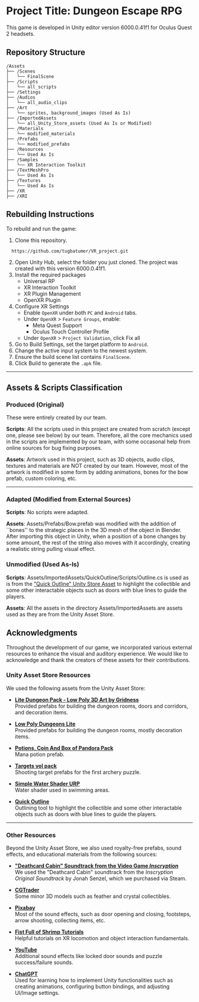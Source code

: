 # Project Title: Dungeon Escape RPG
This game is developed in Unity editor version 6000.0.41f1 for Oculus Quest 2 headsets.
## Repository Structure

```plaintext
/Assets
├── /Scenes
│   └── FinalScene
├── /Scripts
│   └── all_scripts
├── /Settings
├── /Audios
│   └── all_audio_clips
├── /Art
│   └── sprites, background_images (Used As Is)
├── /ImportedAssets
│   └── all_Unity_Store_assets (Used As Is or Modified)
├── /Materials
│   └── modified_materials
├── /Prefabs
│   └── modified_prefabs
├── /Resources
│   └── Used As Is
├── /Samples
│   └── XR Interaction Toolkit
├── /TextMeshPro
│   └── Used As Is
├── /Textures
│   └── Used As Is
├── /XR
├── /XRI
```

## Rebuilding Instructions

To rebuild and run the game:

1. Clone this repository.
```bash
  https://github.com/tugbatumer/VR_project.git 
```
2. Open Unity Hub, select the folder you just cloned. The project was created with this version 6000.0.41f1.
3. Install the required packages
   - Universal RP
   - XR Interaction Toolkit
   - XR Plugin Management
   - OpenXR Plugin
4.  Configure XR Settings
    - Enable `OpenXR` under both `PC` and `Android` tabs.
    - Under `OpenXR` > `Feature Groups`, enable:
      - Meta Quest Support
      - Oculus Touch Controller Profile
    - Under `OpenXR` > `Project Validation`, click Fix all
4. Go to Build Settings, set the target platform to `Android`.
5. Change the active input system to the newest system.
5. Ensure the build scene list contains `FinalScene`.
6. Click Build to generate the `.apk` file. 

---

## Assets & Scripts Classification

### Produced (Original)

These were entirely created by our team.

**Scripts**:
All the scripts used in this project are created from scratch (except one, please see below) by our team. Therefore, all the core mechanics used in the scripts are implemented by our team, with some occasonal help from online sources for bug fixing purposes.

**Assets**:
Artwork used in this project, such as 3D objects, audio clips, textures and materials are NOT created by our team. However, most of the artwork is modified in some form by adding animations, bones for the bow prefab, custom coloring, etc.

---

### Adapted (Modified from External Sources)

**Scripts**:
No scripts were adapted.

**Assets**:
Assets/Prefabs/Bow.prefab was modified with the addition of ``bones'' to the strategic places in the 3D mesh of the object in Blender. After importing this object in Unity, when a position of a bone changes by some amount, the rest of the string also moves with it accordingly, creating a realistic string pulling visual effect.

### Unmodified (Used As-Is)

**Scripts**:
Assets/ImportedAssets/QuickOutline/Scripts/Outline.cs is used as is from the ["Quick Outline" Unity Store Asset](https://assetstore.unity.com/packages/tools/particles-effects/quick-outline-115488) to highlight the collectible and some other interactable objects such as doors with blue lines to guide the players.

**Assets**:
All the assets in the directory Assets/ImportedAssets are assets used as they are from the Unity Asset Store.


## Acknowledgments

Throughout the development of our game, we incorporated various external resources to enhance the visual and auditory experience. We would like to acknowledge and thank the creators of these assets for their contributions.

### Unity Asset Store Resources

We used the following assets from the Unity Asset Store:

- **[Lite Dungeon Pack - Low Poly 3D Art by Gridness](https://assetstore.unity.com/packages/3d/environments/dungeons/lite-dungeon-pack-low-poly-3d-art-by-gridness-242692)**  
  Provided prefabs for building the dungeon rooms, doors and corridors, and decoration items.

- **[Low Poly Dungeons Lite](https://assetstore.unity.com/packages/3d/environments/dungeons/low-poly-dungeons-lite-177937)**  
  Provided prefabs for building the dungeon rooms, mostly decoration items.

- **[Potions, Coin And Box of Pandora Pack](https://assetstore.unity.com/packages/3d/props/potions-coin-and-box-of-pandora-pack-71778)**  
  Mana potion prefab.

- **[Targets vol pack](https://assetstore.unity.com/packages/3d/environments/targets-vol-pack-176827)**  
  Shooting target prefabs for the first archery puzzle.

- **[Simple Water Shader URP](https://assetstore.unity.com/packages/2d/textures-materials/water/simple-water-shader-urp-191449)**  
  Water shader used in swimming areas.

- **[Quick Outline](https://assetstore.unity.com/packages/tools/particles-effects/quick-outline-115488)**  
  Outlining tool to highlight the collectible and some other interactable objects such as doors with blue lines to guide the players.

---

### Other Resources

Beyond the Unity Asset Store, we also used royalty-free prefabs, sound effects, and educational materials from the following sources:

- **["Deathcard Cabin" Soundtrack from the Video Game *Inscryption*](https://jonahsenzel.bandcamp.com/track/01-deathcard-cabin)**  
  We used the "Deathcard Cabin" soundtrack from the *Inscryption Original Soundtrack* by Jonah Senzel, which we purchased via Steam.

- **[CGTrader](https://www.cgtrader.com)**  
  Some minor 3D models such as feather and crystal collectibles.

- **[Pixabay](https://pixabay.com)**  
  Most of the sound effects, such as door opening and closing, footsteps, arrow shooting, collecting items, etc.

- **[Fist Full of Shrimp Tutorials](https://www.youtube.com/@FistFullofShrimp)**  
  Helpful tutorials on XR locomotion and object interaction fundamentals.

- **[YouTube](https://www.youtube.com)**  
  Additional sound effects like locked door sounds and puzzle success/failure sounds.

- **[ChatGPT](https://chatgpt.com)**  
  Used for learning how to implement Unity functionalities such as creating animations, configuring button bindings, and adjusting UI/Image settings.
